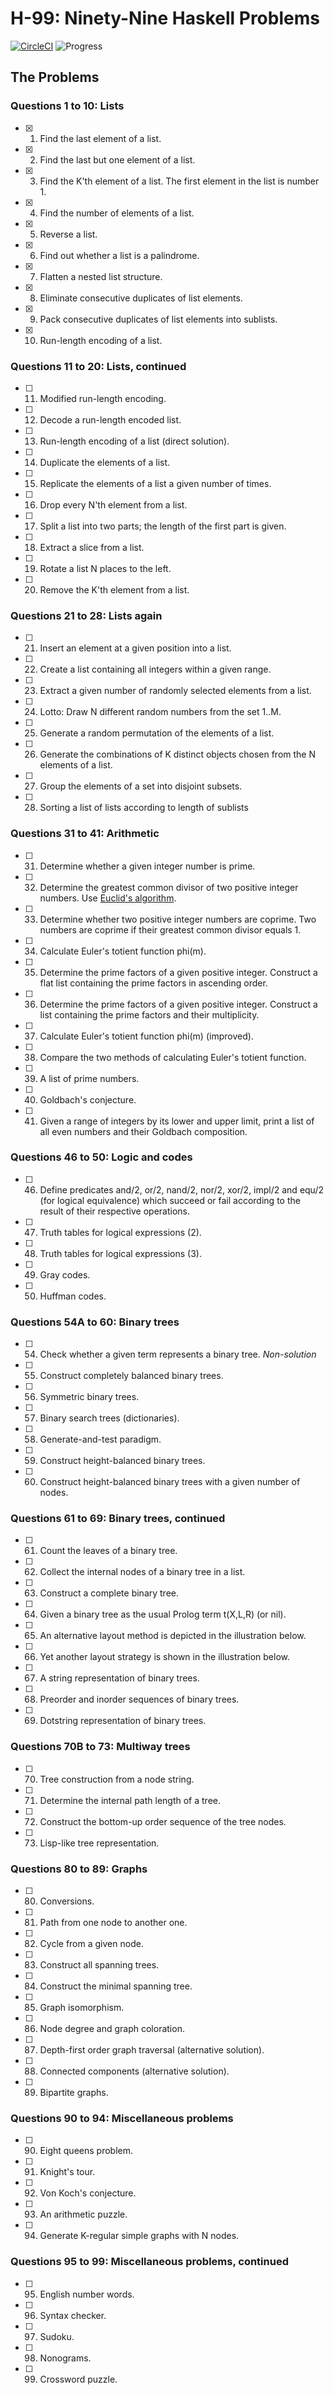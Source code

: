 # H-99: Ninety-Nine Haskell Problems

[![CircleCI](https://circleci.com/gh/calmery/H-99.svg?style=svg&circle-token=f41ad0a617e2810004d5c90e27bf355cf867d345)](https://circleci.com/gh/calmery/H-99)
![Progress](http://progressed.io/bar/11?title=Done)

## The Problems

### Questions 1 to 10: Lists

- [x] 1. Find the last element of a list.
- [x] 2. Find the last but one element of a list.
- [x] 3. Find the K'th element of a list. The first element in the list is number 1.
- [x] 4. Find the number of elements of a list.
- [x] 5. Reverse a list.
- [x] 6. Find out whether a list is a palindrome.
- [x] 7. Flatten a nested list structure.
- [x] 8. Eliminate consecutive duplicates of list elements.
- [x] 9. Pack consecutive duplicates of list elements into sublists.
- [x] 10. Run-length encoding of a list.

### Questions 11 to 20: Lists, continued

- [ ] 11. Modified run-length encoding.
- [ ] 12. Decode a run-length encoded list.
- [ ] 13. Run-length encoding of a list (direct solution).
- [ ] 14. Duplicate the elements of a list.
- [ ] 15. Replicate the elements of a list a given number of times.
- [ ] 16. Drop every N'th element from a list.
- [ ] 17. Split a list into two parts; the length of the first part is given.
- [ ] 18. Extract a slice from a list.
- [ ] 19. Rotate a list N places to the left.
- [ ] 20. Remove the K'th element from a list.

### Questions 21 to 28: Lists again

- [ ] 21. Insert an element at a given position into a list.
- [ ] 22. Create a list containing all integers within a given range.
- [ ] 23. Extract a given number of randomly selected elements from a list.
- [ ] 24. Lotto: Draw N different random numbers from the set 1..M.
- [ ] 25. Generate a random permutation of the elements of a list.
- [ ] 26. Generate the combinations of K distinct objects chosen from the N elements of a list.
- [ ] 27. Group the elements of a set into disjoint subsets.
- [ ] 28. Sorting a list of lists according to length of sublists

### Questions 31 to 41: Arithmetic

- [ ] 31. Determine whether a given integer number is prime.
- [ ] 32. Determine the greatest common divisor of two positive integer numbers. Use [Euclid's algorithm](https://en.wikipedia.org/wiki/Euclidean_algorithm).
- [ ] 33. Determine whether two positive integer numbers are coprime. Two numbers are coprime if their greatest common divisor equals 1.
- [ ] 34. Calculate Euler's totient function phi(m).
- [ ] 35. Determine the prime factors of a given positive integer. Construct a flat list containing the prime factors in ascending order.
- [ ] 36. Determine the prime factors of a given positive integer. Construct a list containing the prime factors and their multiplicity.
- [ ] 37. Calculate Euler's totient function phi(m) (improved).
- [ ] 38. Compare the two methods of calculating Euler's totient function.
- [ ] 39. A list of prime numbers.
- [ ] 40. Goldbach's conjecture.
- [ ] 41. Given a range of integers by its lower and upper limit, print a list of all even numbers and their Goldbach composition.

### Questions 46 to 50: Logic and codes

- [ ] 46. Define predicates and/2, or/2, nand/2, nor/2, xor/2, impl/2 and equ/2 (for logical equivalence) which succeed or fail according to the result of their respective operations.
- [ ] 47. Truth tables for logical expressions (2).
- [ ] 48. Truth tables for logical expressions (3).
- [ ] 49. Gray codes.
- [ ] 50. Huffman codes.

### Questions 54A to 60: Binary trees

- [ ] 54. Check whether a given term represents a binary tree. *Non-solution*
- [ ] 55. Construct completely balanced binary trees.
- [ ] 56. Symmetric binary trees.
- [ ] 57. Binary search trees (dictionaries).
- [ ] 58. Generate-and-test paradigm.
- [ ] 59. Construct height-balanced binary trees.
- [ ] 60. Construct height-balanced binary trees with a given number of nodes.

### Questions 61 to 69: Binary trees, continued

- [ ] 61. Count the leaves of a binary tree.
- [ ] 62. Collect the internal nodes of a binary tree in a list.
- [ ] 63. Construct a complete binary tree.
- [ ] 64. Given a binary tree as the usual Prolog term t(X,L,R) (or nil).
- [ ] 65. An alternative layout method is depicted in the illustration below.
- [ ] 66. Yet another layout strategy is shown in the illustration below.
- [ ] 67. A string representation of binary trees.
- [ ] 68. Preorder and inorder sequences of binary trees.
- [ ] 69. Dotstring representation of binary trees.

### Questions 70B to 73: Multiway trees

- [ ] 70. Tree construction from a node string.
- [ ] 71. Determine the internal path length of a tree.
- [ ] 72. Construct the bottom-up order sequence of the tree nodes.
- [ ] 73. Lisp-like tree representation.

### Questions 80 to 89: Graphs

- [ ] 80. Conversions.
- [ ] 81. Path from one node to another one.
- [ ] 82. Cycle from a given node.
- [ ] 83. Construct all spanning trees.
- [ ] 84. Construct the minimal spanning tree.
- [ ] 85. Graph isomorphism.
- [ ] 86. Node degree and graph coloration.
- [ ] 87. Depth-first order graph traversal (alternative solution).
- [ ] 88. Connected components (alternative solution).
- [ ] 89. Bipartite graphs.

### Questions 90 to 94: Miscellaneous problems

- [ ] 90. Eight queens problem.
- [ ] 91. Knight's tour.
- [ ] 92. Von Koch's conjecture.
- [ ] 93. An arithmetic puzzle.
- [ ] 94. Generate K-regular simple graphs with N nodes.

### Questions 95 to 99: Miscellaneous problems, continued

- [ ] 95. English number words.
- [ ] 96. Syntax checker.
- [ ] 97. Sudoku.
- [ ] 98. Nonograms.
- [ ] 99. Crossword puzzle.
